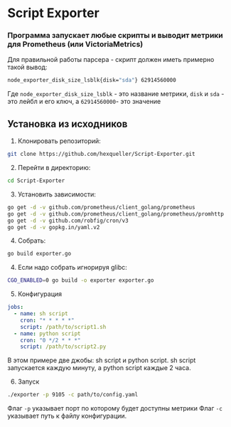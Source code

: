 # Script Exporter

### Программа запускает любые скрипты и выводит метрики для Prometheus (или VictoriaMetrics)
Для правильной работы парсера - скрипт должен иметь примерно такой вывод:
```bash
node_exporter_disk_size_lsblk{disk="sda"} 62914560000
```
Где `node_exporter_disk_size_lsblk` - это название метрики, `disk` и `sda` - это лейбл и его ключ, а `62914560000`- это значение
## Установка из исходников

1. Клонировать репозиторий:
```bash
git clone https://github.com/hexqueller/Script-Exporter.git
```
2. Перейти в директорию:
```bash
cd Script-Exporter
```
3. Установить зависимости:
```bash
go get -d -v github.com/prometheus/client_golang/prometheus
go get -d -v github.com/prometheus/client_golang/prometheus/promhttp
go get -d -v github.com/robfig/cron/v3
go get -d -v gopkg.in/yaml.v2
```
4. Собрать:
```bash
go build exporter.go
```
4. Если надо собрать игнорируя glibc:
```bash
CGO_ENABLED=0 go build -o exporter exporter.go
```
5. Конфигурация
```yaml
jobs:
  - name: sh script
    cron: "* * * * *"
    script: /path/to/script1.sh
  - name: python script
    cron: "0 */2 * * *"
    script: /path/to/script2.py
```
В этом примере две джобы: sh script и python script. sh script запускается каждую минуту, а python script каждые 2 часа.

6. Запуск
```bash
./exporter -p 9105 -c path/to/config.yaml
```
Флаг `-p` указывает порт по которому будет доступны метрики
Флаг `-c` указывает путь к файлу конфигурации.